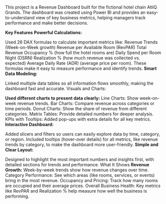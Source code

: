 This project is a Revenue Dashboard built for the fictional hotel chain AtliQ Grands. The dashboard was created using Power BI and provides an easy-to-understand view of key business metrics, helping managers track performance and make better decisions.

**Key Features**
**Powerful Calculations:**

Used 26 DAX formulas to calculate important metrics like:
Revenue Trends (Week-on-Week growth)
Revenue per Available Room (RevPAR)
Total Revenue
Occupancy % (how full the hotel rooms are)
Daily Spend per Room Night (DSRN)
Realization % (how much revenue was collected vs. expected)
Average Daily Rate (ADR) (average price per room).
These formulas make it easy to measure performance and identify trends.
**Smart Data Modeling:**

Linked multiple data tables so all information flows smoothly, making the dashboard fast and accurate.
Visuals and Charts:

**Used different charts to present data clearly:**
Line Charts: Show week-on-week revenue trends.
Bar Charts: Compare revenue across categories or time periods.
Donut Charts: Show the share of revenue from different categories.
Matrix Tables: Provide detailed numbers for deeper analysis.
KPIs with Tooltips: Added pop-ups with extra details for all key metrics.
**Interactive Dashboard:**

Added slicers and filters so users can easily explore data by time, category, or region.
Included tooltips (hover-over details) for all metrics, like revenue trends by category, to make the dashboard more user-friendly.
**Simple and Clear Layout:**

Designed to highlight the most important numbers and insights first, with detailed sections for trends and performance.
What It Shows
**Revenue Growth:** Week-by-week trends show how revenue changes over time.
Category Performance: See which areas (like rooms, services, or events) bring in the most revenue.
Occupancy and Pricing: Track how many rooms are occupied and their average prices.
Overall Business Health: Key metrics like RevPAR and Realization % help measure how well the business is performing.
